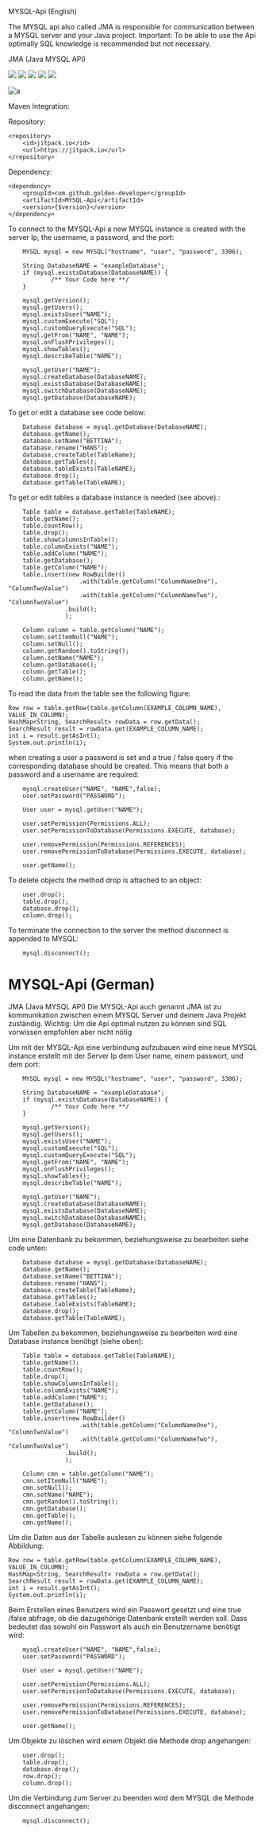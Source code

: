 MYSQL-Api (English)

The MYSQL api also called JMA is responsible for communication between a MYSQL server and your Java project. Important: To be able to use the Api optimally SQL knowledge is recommended but not necessary.

JMA (Java MYSQL API)

[![](https://img.shields.io/badge/License-BSD--2-informational.svg)](LICENSE)
[![](https://jitpack.io/v/Golden-Developer/MYSQL-Api.svg)](https://jitpack.io/#Golden-Developer/MYSQL-Api)
[![](https://img.shields.io/badge/Java-18-success?logo=java)](https://www.oracle.com/java/technologies/javase-downloads.html)
[![](https://img.shields.io/badge/Golden--Developer-Mysql--Api-brightgreen?logo=golden-developer.de/img/Golden-Developer-logo.png)](https://www.golden-developer.de/)
[![](https://jitpack.io/v/Golden-Developer/MYSQL-Api/month.svg)](https://jitpack.io/#Golden-Developer/MYSQL-Api)

![a](https://repository-images.githubusercontent.com/456002691/dbb9c775-7291-4d06-aa96-6ef3d0901630)

Maven Integration: 

Repository:

	<repository>
        <id>jitpack.io</id>
	    <url>https://jitpack.io</url>
	</repository>
            
Dependency:

    <dependency>
	    <groupId>com.github.golden-developer</groupId>
	    <artifactId>MYSQL-Api</artifactId>
	    <version>{$version}</version>
	</dependency>

To connect to the MYSQL-Api a new MYSQL instance is created with the server Ip, the username, a password, and the port:
            
        MYSQL mysql = new MYSQL("hostname", "user", "password", 3306);
        
        String DatabaseNAME = "exampleDatabase";
        if (mysql.existsDatabase(DatabaseNAME)) {
                /** Your Code here **/
        }

        mysql.getVersion();
        mysql.getUsers();
        mysql.existsUser("NAME");
        mysql.customExecute("SQL");
        mysql.customQueryExecute("SQL");
        mysql.getFrom("NAME", "NAME");
        mysql.onFlushPrivileges();
        mysql.showTables();
        mysql.describeTable("NAME");
        
        mysql.getUser("NAME");
        mysql.createDatabase(DatabaseNAME);
        mysql.existsDatabase(DatabaseNAME);
        mysql.switchDatabase(DatabaseNAME);
        mysql.getDatabase(DatabaseNAME);
       
To get or edit a database see code below: 

        Database database = mysql.getDatabase(DatabaseNAME);
        database.getName();
        database.setName("BETTINA");
        database.rename("HANS");
        database.createTable(TableName);
        database.getTables();
        database.tableExists(TableNAME);
        database.drop();
        database.getTable(TableNAME);
        
To get or edit tables a database instance is needed (see above).: 

        Table table = database.getTable(TableNAME);
        table.getName();
        table.countRow();
        table.drop();
        table.showColumnsInTable();
        table.columnExists("NAME");
        table.addColumn("NAME");
        table.getDatabase();
        table.getColumn("NAME");
        table.insert(new RowBuilder()
                        .with(table.getColumn("ColumnNameOne"), "ColumnTwoValue")
                        .with(table.getColumn("ColumnNameTwo"), "ColumnTwoValue")
                    .build();        
                    );

        Column column = table.getColumn("NAME");
        column.setItemNull("NAME");
        column.setNull();
        column.getRandom().toString();
        column.setName("NAME");
        column.getDatabase();
        column.getTable();
        column.getName();

To read the data from the table see the following figure:

    Row row = table.getRow(table.getColumn(EXAMPLE_COLUMN_NAME), VALUE_IN_COLUMN);
    HashMap<String, SearchResult> rowData = row.getData();
    SearchResult result = rowData.get(EXAMPLE_COLUMN_NAME);
    int i = result.getAsInt();
    System.out.println(i);
        
when creating a user a password is set and a true / false query if the corresponding database should be created. This means that both a password and a username are required: 
        
        mysql.createUser("NAME", "NAME",false);
        user.setPassword("PASSWORD");
         
        User user = mysql.getUser("NAME");
              
        user.setPermission(Permissions.ALL);
        user.setPermissionToDatabase(Permissions.EXECUTE, database);
        
        user.removePermission(Permissions.REFERENCES);
        user.removePermissionToDatabase(Permissions.EXECUTE, database);
    
        user.getName();
        
To delete objects the method drop is attached to an object: 

        user.drop();
        table.drop();
        database.drop();
        column.drop();
      
To terminate the connection to the server the method disconnect is appended to MYSQL:

        mysql.disconnect();



# MYSQL-Api (German)
JMA (Java MYSQL API)
Die MYSQL-Api auch genannt JMA ist zu kommunikation zwischen einem MYSQL Server und deinem Java Projekt zuständig. Wichtig: Um die Api optimal nutzen zu können sind SQL vorwissen empfohlen aber nicht nötig

Um mit der MYSQL-Api eine verbindung aufzubauen wird eine neue MYSQL instance erstellt mit der Server Ip dem User name, einem passwort, und dem port:
        
        MYSQL mysql = new MYSQL("hostname", "user", "password", 3306);        
        
        String DatabaseNAME = "exampleDatabase";
        if (mysql.existsDatabase(DatabaseNAME)) {
                /** Your Code here **/
        }

        mysql.getVersion();
        mysql.getUsers();
        mysql.existsUser("NAME");
        mysql.customExecute("SQL");
        mysql.customQueryExecute("SQL");
        mysql.getFrom("NAME", "NAME");
        mysql.onFlushPrivileges();
        mysql.showTables();
        mysql.describeTable("NAME");
        
        mysql.getUser("NAME");
        mysql.createDatabase(DatabaseNAME);
        mysql.existsDatabase(DatabaseNAME);
        mysql.switchDatabase(DatabaseNAME);
        mysql.getDatabase(DatabaseNAME);
       
Um eine Datenbank zu bekommen, beziehungsweise zu bearbeiten siehe code unten: 

        Database database = mysql.getDatabase(DatabaseNAME);
        database.getName();
        database.setName("BETTINA");
        database.rename("HANS");
        database.createTable(TableName);
        database.getTables();
        database.tableExists(TableNAME);
        database.drop();
        database.getTable(TableNAME);
        
Um Tabellen zu bekommen, beziehungsweise zu bearbeiten wird eine Database instance benötigt (siehe oben): 

        Table table = database.getTable(TableNAME);
        table.getName();
        table.countRow();
        table.drop();
        table.showColumnsInTable();
        table.columnExists("NAME");
        table.addColumn("NAME");
        table.getDatabase();
        table.getColumn("NAME");
        table.insert(new RowBuilder()
                        .with(table.getColumn("ColumnNameOne"), "ColumnTwoValue")
                        .with(table.getColumn("ColumnNameTwo"), "ColumnTwoValue")
                    .build();        
                    );

        Column cmn = table.getColumn("NAME");
        cmn.setItemNull("NAME");
        cmn.setNull();
        cmn.setName("NAME");
        cmn.getRandom().toString();
        cmn.getDatabase();
        cmn.getTable();
        cmn.getName();

Um die Daten aus der Tabelle auslesen zu können siehe folgende Abbildung:
    
    Row row = table.getRow(table.getColumn(EXAMPLE_COLUMN_NAME), VALUE_IN_COLUMN);
    HashMap<String, SearchResult> rowData = row.getData();
    SearchResult result = rowData.get(EXAMPLE_COLUMN_NAME);
    int i = result.getAsInt();
    System.out.println(i);

Beim Erstellen eines Benutzers wird ein Passwort gesetzt und eine true /false abfrage, ob die dazugehörige Datenbank erstellt werden soll. Dass bedeutet das sowohl ein Passwort als auch ein Benutzername benötigt wird: 
        
        mysql.createUser("NAME", "NAME",false);
        user.setPassword("PASSWORD");
                 
        User user = mysql.getUser("NAME");
            
        user.setPermission(Permissions.ALL);
        user.setPermissionToDatabase(Permissions.EXECUTE, database);
        
        user.removePermission(Permissions.REFERENCES);
        user.removePermissionToDatabase(Permissions.EXECUTE, database);
        
        user.getName();
        
Um Objekte zu löschen wird einem Objekt die Methode drop angehangen: 

        user.drop();
        table.drop();
        database.drop();
        row.drop();
        column.drop();
      
Um die Verbindung zum Server zu beenden wird dem MYSQL die Methode disconnect angehangen:

        mysql.disconnect();




